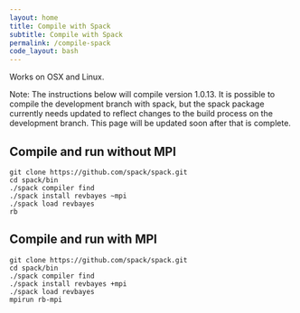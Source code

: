 ```yaml
---
layout: home
title: Compile with Spack
subtitle: Compile with Spack
permalink: /compile-spack
code_layout: bash
---
```


Works on OSX and Linux.

Note: The instructions below will compile version 1.0.13. It is possible to compile the development branch with spack, but the spack package currently needs updated to reflect changes to the build process on the development branch. This page will be updated soon after that is complete.

## Compile and run without MPI

```
git clone https://github.com/spack/spack.git
cd spack/bin
./spack compiler find
./spack install revbayes ~mpi
./spack load revbayes
rb
```

## Compile and run with MPI

```
git clone https://github.com/spack/spack.git
cd spack/bin
./spack compiler find
./spack install revbayes +mpi
./spack load revbayes
mpirun rb-mpi
```